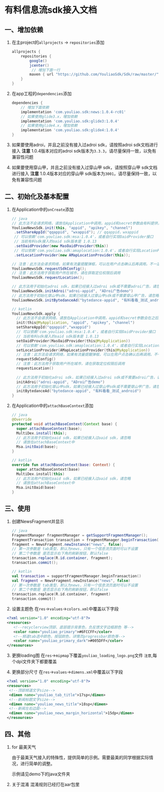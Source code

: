 # 有料信息流sdk接入文档

## 一、增加依赖

1. 在主project的`allprojects` -> `repositories`添加
   ```groovy
   allprojects {
       repositories {
           google()
           jcenter()
         	// 增加下面一行
           maven { url "https://github.com/YouliaoSdk/Sdk/raw/master/"}
       }
   }
   ```

2. 在app工程的`dependencies`添加
   ```groovy
   dependencies {
       // 增加下面依赖
       implementation 'com.youliao.sdk:news:1.0.4-rc01'
       // 如果使用glide3.x，增加依赖
       implementation 'com.youliao.sdk:glide3:1.0.4'
       // 如果使用glide4.x，增加依赖
       implementation 'com.youliao.sdk:glide4:1.0.4'
   }
   ```

3. 如果要使用adroi，并且之前没有接入过adroi sdk，请按照adroi sdk文档进行接入
**注意**
1.0.4版本对应的adroi sdk版本为`3.3.3`，请尽量保持一致，以免有兼容性问题

4. 如果要使用穿山甲，并且之前没有接入过穿山甲 sdk，请按照穿山甲 sdk文档进行接入
**注意**
1.0.4版本对应的穿山甲 sdk版本为`3001`，请尽量保持一致，以免有兼容性问题

## 二、初始化及基本配置

1. 在Application中的`onCreate`添加

   ```java
   // java
   // 此方法不会请求网络，请放在Application中调用，appid和secret参数由有料提供，channel由接入方填入
   YouliaoNewsSdk.init(this, "appid", "apikey", "channel")
   	.setShareAppId("qqappid", "wxappid"); // qqappid，wxappid
    // 可以依赖'com.youliao.sdk:msa:1.0.4'，或者自行实现OaidProvider接口
    // 当前有料sdk接入的oaid sdk版本是 1.0.13
    .setOaidProvider(new MasOaidProvider(this))
    // 可以依赖'com.youliao.sdk:amaplocation:1.0.4'，或者自行实现LocationProvider接口
    .setLocationProvider(new AMapLocationProvider(this));
   
   // 注意：此方法会请求网络，如果有流量提醒弹框，可以在用户点击确认后再调用。不一定放在application中
   YouliaoNewsSdk.requestSdkConfig();
   // 注意：此方法用于获取用户所在城市，请在获取定位权限后调用
   YouliaoNewsSdk.requestLocation();
   
   // 此方法用于初始化adroi sdk，如果已经接入过adroi sdk或不需要adroi广告，请忽略
   YouliaoNewsSdk.initAdroi("adroi-appid", "ADroi广告demo")
   // 此方法用于初始化穿山甲sdk，如果已经接入过穿山甲sdk或不需要穿山甲广告，请忽略
   YouliaoNewsSdk.initBytedanceAd("bytedance-appid", "有料看看_测试_android");
   ```

   ```kotlin
   // kotlin
   YouliaoNewsSdk.apply {
     // 此方法不会请求网络，请放在Application中调用，appid和secret参数会在之后提供，channel由接入方填入
     init(this@MyApplication, "appid", "apikey", "channel")
     setShareAppId("qqappid","wxappid")
     // 可以依赖'com.youliao.sdk:msa:1.0.4'，或者自行实现OaidProvider接口
     // 当前有料sdk接入的oaid sdk版本是 1.0.13
     setOaidProvider(MasOaidProvider(this@MyApplication))
     // 可以依赖'com.youliao.sdk:amaplocation:1.0.4'，或者自行实现LocationProvider接口
     setLocationProvider(AMapLocationProvider(this@MyApplication))
     // 注意：此方法会请求网络，如果有流量提醒弹框，可以在用户点击确认后再调用。不一定放在application中
     requestSdkConfig()
     // 注意：此方法用于获取用户所在城市，请在获取定位权限后调用
     requestLocation()
     
     // 此方法用于初始化adroi sdk，如果已经接入过adroi sdk或不需要adroi广告，请忽略
     initAdroi("adroi-appid", "ADroi广告demo")
     // 此方法用于初始化穿山甲sdk，如果已经接入过穿山甲sdk或不需要穿山甲广告，请忽略
     initBytedanceAd("bytedance-appid", "有料看看_测试_android")
   }
   ```

2. 在Application中的`attachBaseContext`添加

   ```java
   // java
   @Override
   protected void attachBaseContext(Context base) {
     super.attachBaseContext(base);
     MultiDex.install(this);
     // 此方法用于初始化oaid sdk，如果已经接入过oaid sdk，请忽略
     // 请放在attachBaseContext中
     Msa.initOaid(base);
   }
   ```

   ```kotlin
   // kotlin
   override fun attachBaseContext(base: Context) {
     super.attachBaseContext(base)
     MultiDex.install(this)
     // 此方法用户初始化oaid sdk，如果已经接入过oaid sdk，请忽略
     // 请放在attachBaseContext中
     Msa.initOaid(base)
   }
   ```

## 三、使用

1. 创建NewsFragment并显示

   ```java
   // java
   FragmentManager fragmentManager = getSupportFragmentManager();
   FragmentTransaction transaction = fragmentManager.beginTransaction();
   fragment = NewsFragment.newInstance("news", false);
   // 第一次参数是 tab类型，默认为news，只有一个信息流页面时可以不设置
   // 第二个参数是 是否显示右下角的刷新按钮，默认false
   transaction.replace(R.id.container, fragment);
   transaction.commit();
   ```

   ```kotlin
   // kotlin
   val transaction = supportFragmentManager.beginTransaction()
   val fragment = NewsFragment.newInstance("news", false)
   // 第一次参数是 tab类型，默认为news，只有一个信息流页面时可以不设置
   // 第二个参数是 是否显示右下角的刷新按钮，默认false
   transaction.replace(R.id.container, fragment)
   transaction.commit()
   ```

2. 设置主题色
  在`res`->`values`->`colors.xml`中覆盖以下字段
  ```xml
   <?xml version="1.0" encoding="utf-8"?>
   <resources>
      <!--recyclerview顶部、底部提示背景色，负反馈文字边框颜色 等-->
      <color name="youliao_primary">#6FCCFF</color>
      <!--频道tab选中颜色，按钮颜色，详情页progressbar颜色等-->
      <color name="youliao_primary_dark">#005DFF</color>
   </resources>
  ```

3. 更换loading图
   在`res`->`mipmap`下覆盖`youliao_loading_logo.png`文件
   `注意`,每个dpi文件夹下都要覆盖

4. 更换部分尺寸
  在`res`->`values`->`dimens.xml`中覆盖以下字段
  ```xml
   <?xml version="1.0" encoding="utf-8"?>
   <resources>
    <!--顶部频道文字size-->
    <dimen name="youliao_tab_title">17sp</dimen>
    <!--新闻标题文字size-->
    <dimen name="youliao_news_title">18sp</dimen>
    <!--新闻左右边距-->
    <dimen name="youliao_news_margin_horizontal">15dp</dimen>
   </resources>
  ```

## 四、其他
1. for 最美天气

   由于最美天气接入的特殊性，提供简单的示例。需要最美的同学根据实际情况，进行简单的调整。

   示例请见demo下的java文件夹

2. 关于混淆
    混淆规则已经打在aar包里

